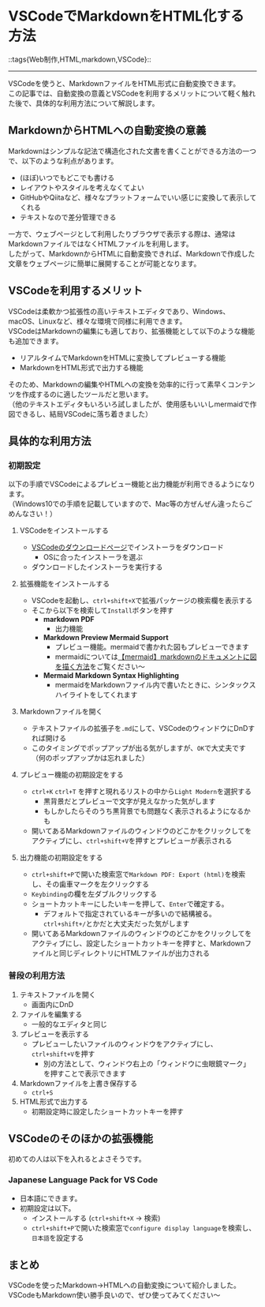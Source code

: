 # VSCodeでMarkdownをHTML化する方法
::tags{Web制作,HTML,markdown,VSCode}::

---

VSCodeを使うと、MarkdownファイルをHTML形式に自動変換できます。  
この記事では、自動変換の意義とVSCodeを利用するメリットについて軽く触れた後で、具体的な利用方法について解説します。

## MarkdownからHTMLへの自動変換の意義
Markdownはシンプルな記法で構造化された文書を書くことができる方法の一つで、以下のような利点があります。
- (ほぼ)いつでもどこでも書ける
- レイアウトやスタイルを考えなくてよい
- GitHubやQiitaなど、様々なプラットフォームでいい感じに変換して表示してくれる
- テキストなので差分管理できる

一方で、ウェブページとして利用したりブラウザで表示する際は、通常はMarkdownファイルではなくHTMLファイルを利用します。  
したがって、MarkdownからHTMLに自動変換できれば、Markdownで作成した文章をウェブページに簡単に展開することが可能となります。

## VSCodeを利用するメリット
VSCodeは柔軟かつ拡張性の高いテキストエディタであり、Windows、macOS、Linuxなど、様々な環境で同様に利用できます。  
VSCodeはMarkdownの編集にも適しており、拡張機能として以下のような機能も追加できます。
- リアルタイムでMarkdownをHTMLに変換してプレビューする機能
- MarkdownをHTML形式で出力する機能

そのため、Markdownの編集やHTMLへの変換を効率的に行って素早くコンテンツを作成するのに適したツールだと思います。  
（他のテキストエディタもいろいろ試しましたが、使用感もいいしmermaidで作図できるし、結局VSCodeに落ち着きました）

## 具体的な利用方法
### 初期設定
以下の手順でVSCodeによるプレビュー機能と出力機能が利用できるようになります。  
（Windows10での手順を記載していますので、Mac等の方ぜんぜん違ったらごめんなさい！）

1. VSCodeをインストールする
    - [VSCodeのダウンロードページ](https://code.visualstudio.com/download)でインストーラをダウンロード
        - OSに合ったインストーラを選ぶ
    - ダウンロードしたインストーラを実行する

1. 拡張機能をインストールする
    - VSCodeを起動し、`ctrl+shift+X`で拡張パッケージの検索欄を表示する
    - そこから以下を検索して`Install`ボタンを押す
        - **markdown PDF**
            - 出力機能
        - **Markdown Preview Mermaid Support**
            - プレビュー機能。mermaidで書かれた図もプレビューできます
            - mermaidについては[【mermaid】markdownのドキュメントに図を描く方法](../posts/2024-04-19-mermaid.html)をご覧ください～
        - **Mermaid Markdown Syntax Highlighting**
            - mermaidをMarkdownファイル内で書いたときに、シンタックスハイライトをしてくれます




1. Markdownファイルを開く
    - テキストファイルの拡張子を`.md`にして、VSCodeのウィンドウにDnDすれば開ける
    - このタイミングでポップアップが出る気がしますが、`OK`で大丈夫です（何のポップアップかは忘れました）

1. プレビュー機能の初期設定をする
    - `ctrl+K` `ctrl+T` を押すと現れるリストの中から`Light Modern`を選択する
        - 黒背景だとプレビューで文字が見えなかった気がします
        - もしかしたらそのうち黒背景でも問題なく表示されるようになるかも
    - 開いてあるMarkdownファイルのウィンドウのどこかをクリックしてをアクティブにし、`ctrl+shift+V`を押すとプレビューが表示される

1. 出力機能の初期設定をする
    - `ctrl+shift+P`で開いた検索窓で`Markdown PDF: Export (html)`を検索し、その歯車マークを左クリックする
    - `Keybinding`の欄を左ダブルクリックする
    - ショートカットキーにしたいキーを押して、`Enter`で確定する。
        - デフォルトで指定されているキーが多いので結構被る。`ctrl+shift+/`とかだと大丈夫だった気がします
    - 開いてあるMarkdownファイルのウィンドウのどこかをクリックしてをアクティブにし、設定したショートカットキーを押すと、Markdownファイルと同じディレクトリにHTMLファイルが出力される

### 普段の利用方法
1. テキストファイルを開く
    - 画面内にDnD
1. ファイルを編集する
    - 一般的なエディタと同じ
1. プレビューを表示する
    - プレビューしたいファイルのウィンドウをアクティブにし、`ctrl+shift+V`を押す
        - 別の方法として、ウィンドウ右上の「ウィンドウに虫眼鏡マーク」を押すことで表示できます
1. Markdownファイルを上書き保存する
    - `ctrl+S`
1. HTML形式で出力する
    - 初期設定時に設定したショートカットキーを押す

## VSCodeのそのほかの拡張機能
初めての人は以下を入れるとよさそうです。

### Japanese Language Pack for VS Code
- 日本語にできます。
- 初期設定は以下。
    - インストールする (`ctrl+shift+X` → 検索)
    - `ctrl+shift+P`で開いた検索窓で`configure display language`を検索し、`日本語`を設定する


## まとめ
VSCodeを使ったMarkdown→HTMLへの自動変換について紹介しました。  
VSCodeもMarkdown使い勝手良いので、ぜひ使ってみてください～

